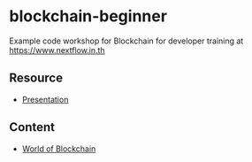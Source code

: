 # blockchain-beginner
Example code workshop for Blockchain for developer training at https://www.nextflow.in.th

## Resource

- [Presentation](https://www.dropbox.com/s/kzoa891iv5dedif/Blockchain%20for%20Developer.pdf?dl=0)

## Content

- [World of Blockchain](day1/README.md)
